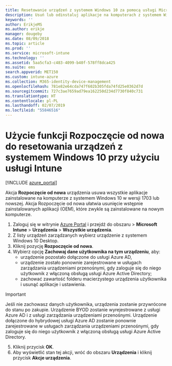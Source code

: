 ```yaml
---
title: Resetowanie urządzeń z systemem Windows 10 za pomocą usługi Microsoft Intune — Azure | Microsoft Docs
description: Usuń lub odinstaluj aplikacje na komputerach z systemem Windows 10 przy użyciu funkcji Rozpoczęcie od nowa usługi Microsoft Intune.
keywords: ''
author: ErikjeMS
ms.author: erikje
manager: dougeby
ms.date: 08/09/2018
ms.topic: article
ms.prod: ''
ms.service: microsoft-intune
ms.technology: ''
ms.assetid: 5aa5cfa3-c483-4099-b40f-578ff8dca425
ms.suite: ems
search.appverid: MET150
ms.custom: intune-azure
ms.collection: M365-identity-device-management
ms.openlocfilehash: 781e82e64cda747f602b305fda74fd25e0362d7d
ms.sourcegitcommit: 727c3ae7659ad79ea162250d234d7730f840c731
ms.translationtype: HT
ms.contentlocale: pl-PL
ms.lasthandoff: 02/07/2019
ms.locfileid: "55846516"
---
```

# <a name="use-fresh-start-to-reset-windows-10-devices-with-intune"></a>Użycie funkcji Rozpoczęcie od nowa do resetowania urządzeń z systemem Windows 10 przy użyciu usługi Intune


[!INCLUDE [azure_portal](./includes/azure_portal.md)]

Akcja **Rozpoczęcie od nowa** urządzenia usuwa wszystkie aplikacje zainstalowane na komputerze z systemem Windows 10 w wersji 1703 lub nowszej. Akcja Rozpoczęcie od nowa ułatwia usunięcie wstępnie zainstalowanych aplikacji (OEM), które zwykle są zainstalowane na nowym komputerze.  

1. Zaloguj się w witrynie [Azure Portal](https://portal.azure.com) i przejdź do obszaru > **Microsoft Intune** > **Urządzenia** > **Wszystkie urządzenia**.
2. Z listy urządzeń zarządzanych wybierz urządzenie z systemem Windows 10 Desktop.
3. Kliknij pozycję **Rozpoczęcie od nowa**. 
4. Wybierz opcję **Zachowaj dane użytkownika na tym urządzeniu**, aby:
   * urządzenie pozostało dołączone do usługi Azure AD,
    * urządzenie zostało ponownie zarejestrowane w usługach zarządzania urządzeniami przenośnymi, gdy zaloguje się do niego użytkownik z włączoną obsługą usługi Azure Active Directory;
    * zachować zawartość folderu macierzystego urządzenia użytkownika i usunąć aplikacje i ustawienia.  
  > [!IMPORTANT]
 > Jeśli nie zachowasz danych użytkownika, urządzenia zostanie przywrócone do stanu po zakupie. Urządzenie BYOD zostanie wyrejestrowane z usługi Azure AD i z usługi zarządzania urządzeniami przenośnymi.
 > Urządzenie dołączone do hybrydowej usługi Azure AD zostanie ponownie zarejestrowane w usługach zarządzania urządzeniami przenośnymi, gdy zaloguje się do niego użytkownik z włączoną obsługą usługi Azure Active Directory.
 
5. Kliknij przycisk **OK**.   
6. Aby wyświetlić stan tej akcji, wróć do obszaru **Urządzenia** i kliknij przycisk **Akcje urządzenia**.  
